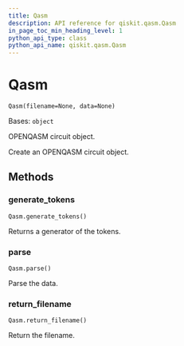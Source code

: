 ```yaml
---
title: Qasm
description: API reference for qiskit.qasm.Qasm
in_page_toc_min_heading_level: 1
python_api_type: class
python_api_name: qiskit.qasm.Qasm
---
```


# Qasm

<span id="qiskit.qasm.Qasm" />

`Qasm(filename=None, data=None)`

Bases: `object`

OPENQASM circuit object.

Create an OPENQASM circuit object.

## Methods

<span id="qiskit-qasm-qasm-generate-tokens" />

### generate\_tokens

<span id="qiskit.qasm.Qasm.generate_tokens" />

`Qasm.generate_tokens()`

Returns a generator of the tokens.

<span id="qiskit-qasm-qasm-parse" />

### parse

<span id="qiskit.qasm.Qasm.parse" />

`Qasm.parse()`

Parse the data.

<span id="qiskit-qasm-qasm-return-filename" />

### return\_filename

<span id="qiskit.qasm.Qasm.return_filename" />

`Qasm.return_filename()`

Return the filename.

